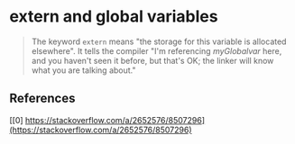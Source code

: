 # extern and global variables

>The keyword `extern` means "the storage for this variable is allocated elsewhere". It tells the compiler "I'm referencing *myGlobalvar* here, and you haven't seen it before, but that's OK; the linker will know what you are talking about."


## References

[[0] https://stackoverflow.com/a/2652576/8507296](https://stackoverflow.com/a/2652576/8507296)